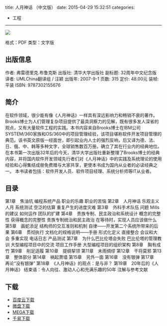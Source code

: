 title: 人月神话 （中文版）
date: 2015-04-29 15:32:51
categories:
  - 工程
---

![](http://img3.douban.com/lpic/s2685011.jpg)

格式：PDF
类型：文字版

<!--more-->

## 出版信息 ##

作者: 弗雷德里克.布鲁克斯 
出版社: 清华大学出版社
副标题: 32周年中文纪念版
译者: UMLChina翻译组 / 汪颖 
出版年: 2007-9-1
页数: 315
定价: 48.00元
装帧: 平装
ISBN: 9787302155676

## 简介 ##

在软件领域，很少能有像《人月神话》一样具有深远影响力和畅销不衰的著作。Brooks博士为人们管理复杂项目提供了最具洞察力的见解，既有很多发人深省的观点，又有大量软件工程的实践。本书内容来自Brooks博士在IBM公司SYSTEM/360家族和OS/360中的项目管理经验，该项目堪称软件开发项目管理的典范。该书英文原版一经面世，即引起业内人士的强烈反响，后又译为德、法、日、俄、中、韩等多种文字，全球销售数百万册。确立了其在行业内的经典地位。
在本书第一次出版32年后的今天，清华大学出版社重新整理了Brooks博士的经典内容，并将国内软件开发领域先行者们对《人月神话》中的实践及系统理论的使用经验和心得集结成册免费赠与大家共享，更使本书成为国内从业者的必读经典之一。
本书读者包括：软件开发人员、软件项目经理、系统分析师等IT从业者。

## 目录 ##

第1章　焦油坑
编程系统产品
职业的乐趣
职业的苦恼
第2章　人月神话
乐观主义
人月
系统测试
空泛的估算
重复产生的进度灾难
第3章　外科手术队伍
问题
Mills的建议
如何运作
团队的扩建
第4章　贵族专制、民主政治和系统设计
概念的完整性
获得概念的完整性
贵族专制统治和民主政治
在等待时，实现人员应该做什么
第5章　画蛇添足
结构师的交互准则和机制
自律——开发第二个系统所带来的后果
第6章　贯彻执行
文档化的规格说明——手册
形式化定义
直接整合
会议和大会
多重实现
电话日志
产品测试
第7章　为什么巴比伦塔会失败
巴比伦塔的管理教训
大型编程项目中的交流
项目工作手册
大型编程项目的组织架构
第8章　胸有成竹
第9章　削足适履
第10章　提纲挈领
第11章　未雨绸缪
第12章　干将莫邪
第13章　整体部分
第14章　祸起萧墙
第15章　另外一面
第16章　没有银弹
第17章　再论“没有银弹”
第18章　《人月神话》的观点：是与非？
第19章　20年后的《人月神话》
结束语：令人向往、激动人心和充满乐趣的50年
注解与参考文献

## 下载 ##

* [百度云下载](http://pan.baidu.com/s/1o6OFL6E)
* [微盘下载](http://vdisk.weibo.com/s/aADaW4YROTBaF)
* [MEGA下载](https://mega.co.nz/#!GYEiHI7K!LEL8o4IeB02NwjJevod9elLkdqhSx9GBcZoNT5mRisY)
* [千易下载](http://1000eb.com/1gghk)
